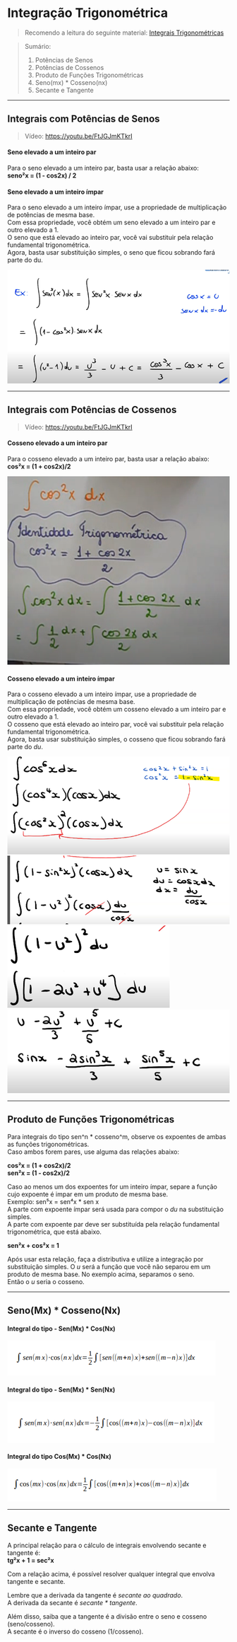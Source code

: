 # Integração Trigonométrica

> Recomendo a leitura do seguinte material: [Integrais Trigonométricas](https://github.com/joao-pedro-angelo/AventurasPi/blob/main/integrais/pdfs/integracaoProdutoPotencia.pdf)

> Sumário:
> 1. Potências de Senos
> 2. Potências de Cossenos
> 3. Produto de Funções Trigonométricas
> 4. Seno(mx) * Cosseno(nx)
> 5. Secante e Tangente

---
## Integrais com Potências de Senos

> Vídeo: https://youtu.be/FtJGJmKTkrI

#### Seno elevado a um inteiro par

Para o seno elevado a um inteiro par, basta usar a relação abaixo:<br>
**seno²x = (1 - cos2x) / 2**

#### Seno elevado a um inteiro ímpar

Para o seno elevado a um inteiro ímpar, use a propriedade de multiplicação de potências de mesma base.<br>
Com essa propriedade, você obtém um seno elevado a um inteiro par e outro elevado a 1.<br>
O seno que está elevado ao inteiro par, você vai substituir pela relação fundamental trigonométrica.<br>
Agora, basta usar substituição simples, o seno que ficou sobrando fará parte do du.

![img02](https://github.com/joao-pedro-angelo/AventurasPi/blob/main/imgs/seno02.png)

---
## Integrais com Potências de Cossenos

> Vídeo: https://youtu.be/FtJGJmKTkrI<br>

#### Cosseno elevado a um inteiro par

Para o cosseno elevado a um inteiro par, basta usar a relação abaixo:<br>
**cos²x = (1 + cos2x)/2**

![img01](https://github.com/joao-pedro-angelo/AventurasPi/blob/main/imgs/cosseno01.png)<br>

#### Cosseno elevado a um inteiro ímpar

Para o cosseno elevado a um inteiro ímpar, use a propriedade de multiplicação de potências de mesma base.<br>
Com essa propriedade, você obtém um cosseno elevado a um inteiro par e outro elevado a 1.<br>
O cosseno que está elevado ao inteiro par, você vai substituir pela relação fundamental trigonométrica.<br>
Agora, basta usar substituição simples, o cosseno que ficou sobrando fará parte do *du*.

![img03](https://github.com/joao-pedro-angelo/AventurasPi/blob/main/imgs/cosseno03.png)<br>
![img04](https://github.com/joao-pedro-angelo/AventurasPi/blob/main/imgs/cosseno04.png)<br>
![img05](https://github.com/joao-pedro-angelo/AventurasPi/blob/main/imgs/cosseno05.png)<br>
![img06](https://github.com/joao-pedro-angelo/AventurasPi/blob/main/imgs/cosseno06.png)<br>

---
## Produto de Funções Trigonométricas

Para integrais do tipo sen^n * cosseno^m, observe os expoentes de ambas as funções trigonométricas.<br>
Caso ambos forem pares, use alguma das relações abaixo:

**cos²x = (1 + cos2x)/2**<br>
**sen²x = (1 - cos2x)/2**<br>

Caso ao menos um dos expoentes for um inteiro ímpar, separe a função cujo expoente é impar em um produto de mesma base.<br>
Exemplo: sen⁵x = sen⁴x * sen x<br>
A parte com expoente ímpar será usada para compor o *du* na substituição simples.<br>
A parte com expoente par deve ser substituída pela relação fundamental trigonométrica, que está abaixo.

**sen²x + cos²x = 1**

Após usar esta relação, faça a distributiva e utilize a integração por substituição simples.
O *u* será a função que você não separou em um produto de mesma base. No exemplo acima, separamos o seno.<br>
Então o *u* seria o cosseno. 

---
## Seno(Mx) * Cosseno(Nx)

#### Integral do tipo - Sen(Mx) * Cos(Nx)

![img01](https://github.com/joao-pedro-angelo/AventurasPi/blob/main/imgs/integralEspecial01.png)

#### Integral do tipo - Sen(Mx) * Sen(Nx)

![img02](https://github.com/joao-pedro-angelo/AventurasPi/blob/main/imgs/integralEspecial02.png)

#### Integral do tipo Cos(Mx) * Cos(Nx)

![img03](https://github.com/joao-pedro-angelo/AventurasPi/blob/main/imgs/integralEspecial03.png)

---
## Secante e Tangente

A principal relação para o cálculo de integrais envolvendo secante e tangente é:<br>
**tg²x + 1 = sec²x**

Com a relação acima, é possível resolver qualquer integral que envolva tangente e secante.

Lembre que a derivada da tangente é *secante ao quadrado*.<br>
A derivada da secante é *secante * tangente*.

Além disso, saiba que a tangente é a divisão entre o seno e cosseno (seno/cosseno).<br>
A secante é o inverso do cosseno (1/cosseno).
